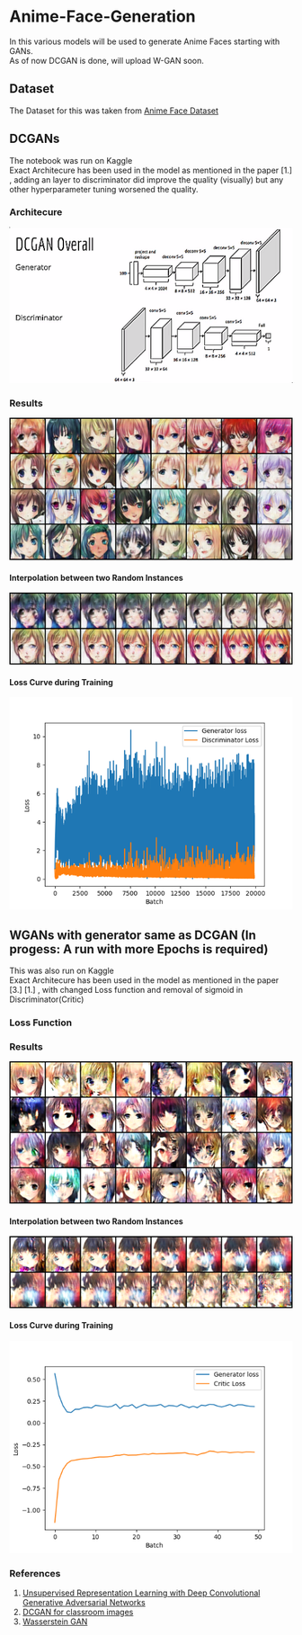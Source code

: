 # Anime-Face-Generation
In this various models will be used to generate Anime Faces starting with GANs.<br>
As of now DCGAN is done, will upload W-GAN soon.
## Dataset
The Dataset for this was taken from [Anime Face Dataset](https://www.kaggle.com/datasets/splcher/animefacedataset)
## DCGANs 
The notebook was run on Kaggle <br>
Exact Architecure has been used in the model as mentioned in the paper [1.] , adding an layer to discriminator did improve the quality (visually) but any other hyperparameter tuning worsened the quality.
### Architecure
![architecure](DCGAN/images/dcgan_archi.png)
### Results
![dcgan_img](DCGAN/images/result.png)
#### Interpolation between two Random Instances
![dcgan_inter](DCGAN/images/interpolation.png)
#### Loss Curve during Training
![dcgan_loss](DCGAN/images/loss.png)

## WGANs with generator same as DCGAN (In progess: A run with more Epochs is required)
This was also run on Kaggle <br>
Exact Architecure has been used in the model as mentioned in the paper [3.] [1.] , with changed Loss function and removal of sigmoid in Discriminator(Critic)
### Loss Function
### Results
![wgan_dcgan_img](WGAN/images_wgan_dcgan/result.png)
#### Interpolation between two Random Instances
![wgan_dcgan_inter](WGAN/images_wgan_dcgan/interpolation.png)
#### Loss Curve during Training
![wgan_dcgan_loss](WGAN/images_wgan_dcgan/loss.png)
### References
1. [Unsupervised Representation Learning with Deep Convolutional Generative Adversarial Networks](https://arxiv.org/abs/1511.06434)
2. [DCGAN for classroom images](https://neuro.cs.ut.ee/wp-content/uploads/2018/02/DCGAN.pdf)
3. [Wasserstein GAN](https://arxiv.org/abs/1701.07875)
